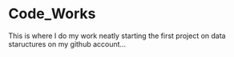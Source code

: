 # Code_Works
This is where I do my work neatly
starting the first project on data staructures on my github account...
